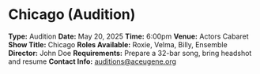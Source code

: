 # Chicago (Audition)

**Type:** Audition
**Date:** May 20, 2025
**Time:** 6:00pm
**Venue:** Actors Cabaret
**Show Title:** Chicago
**Roles Available:** Roxie, Velma, Billy, Ensemble
**Director:** John Doe
**Requirements:** Prepare a 32-bar song, bring headshot and resume
**Contact Info:** auditions@aceugene.org
